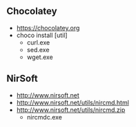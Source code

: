 ## Chocolatey
- https://chocolatey.org
- choco install [util]
    + curl.exe
    + sed.exe
    + wget.exe

## NirSoft
- http://www.nirsoft.net
- http://www.nirsoft.net/utils/nircmd.html
- http://www.nirsoft.net/utils/nircmd.zip
    + nircmdc.exe
